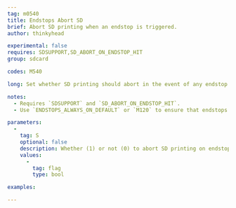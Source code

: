 ```yaml
---
tag: m0540
title: Endstops Abort SD
brief: Abort SD printing when an endstop is triggered.
author: thinkyhead

experimental: false
requires: SDSUPPORT,SD_ABORT_ON_ENDSTOP_HIT
group: sdcard

codes: M540

long: Set whether SD printing should abort in the event of any endstop being triggered. This provides a fast way to abort a print in the event of mechanical failure such as loose couplings, lost steps, diverted axes, binding, etc., which lead to axes being very far out of position.

notes:
  - Requires `SDSUPPORT` and `SD_ABORT_ON_ENDSTOP_HIT`.
  - Use `ENDSTOPS_ALWAYS_ON_DEFAULT` or `M120` to ensure that endstops are enabled.

parameters:
  -
    tag: S
    optional: false
    description: Whether (1) or not (0) to abort SD printing on endstop hit.
    values:
      -
        tag: flag
        type: bool

examples:

---
```



